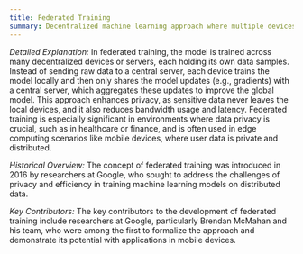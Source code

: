 ```yaml
---
title: Federated Training
summary: Decentralized machine learning approach where multiple devices or nodes collaboratively train a shared model while keeping their data localized, rather than aggregating it centrally.
---
```

_Detailed Explanation:_ In federated training, the model is trained across many decentralized devices or servers, each holding its own data samples. Instead of sending raw data to a central server, each device trains the model locally and then only shares the model updates (e.g., gradients) with a central server, which aggregates these updates to improve the global model. This approach enhances privacy, as sensitive data never leaves the local devices, and it also reduces bandwidth usage and latency. Federated training is especially significant in environments where data privacy is crucial, such as in healthcare or finance, and is often used in edge computing scenarios like mobile devices, where user data is private and distributed.

_Historical Overview:_ The concept of federated training was introduced in 2016 by researchers at Google, who sought to address the challenges of privacy and efficiency in training machine learning models on distributed data.

_Key Contributors:_ The key contributors to the development of federated training include researchers at Google, particularly Brendan McMahan and his team, who were among the first to formalize the approach and demonstrate its potential with applications in mobile devices.